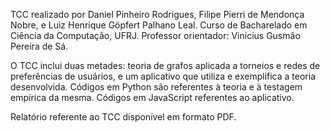 TCC realizado por Daniel Pinheiro Rodrigues, Filipe Pierri de Mendonça Nobre, e Luiz Henrique Göpfert Palhano Leal.
Curso de Bacharelado em Ciência da Computação, UFRJ.
Professor orientador: Vinicius Gusmão Pereira de Sá.

O TCC inclui duas metades: teoria de grafos aplicada a torneios e redes de preferências de usuários, e um aplicativo que utiliza e exemplifica a teoria desenvolvida. Códigos em Python são referentes à teoria e à testagem empírica da mesma. Códigos em JavaScript referentes ao aplicativo.

Relatório referente ao TCC disponível em formato PDF.